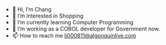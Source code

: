 - 👋 Hi, I’m Chang
- 👀 I’m interested in Shopping
- 🌱 I’m currently learning Computer Programming
- 💞️ I’m working as a COBOL developer for Government now.
- 📫 How to reach me li000811@algonquinlive.com

<!---
li000811/li000811 is a ✨ special ✨ repository because its `README.md` (this file) appears on your GitHub profile.
You can click the Preview link to take a look at your changes.
--->
